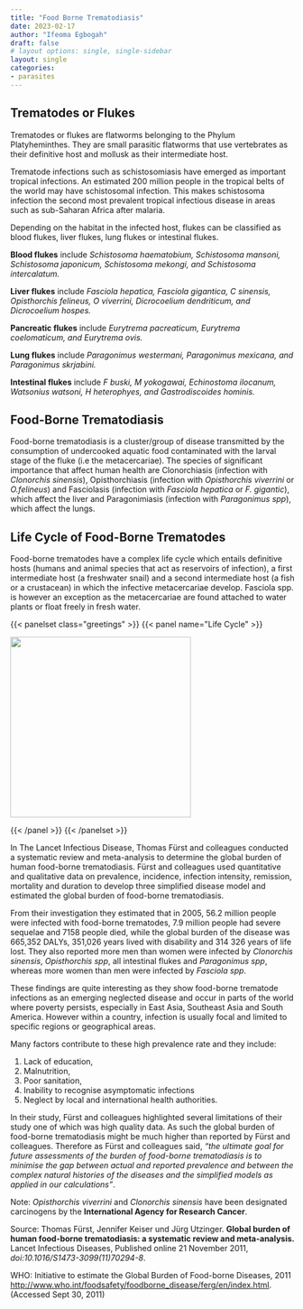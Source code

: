 ```yaml
---
title: "Food Borne Trematodiasis"
date: 2023-02-17
author: "Ifeoma Egbogah"
draft: false
# layout options: single, single-sidebar
layout: single
categories:
- parasites
---
```



## Trematodes or Flukes

Trematodes or flukes are flatworms belonging to the Phylum Platyheminthes. They are small parasitic flatworms that use vertebrates as their definitive host and mollusk as their intermediate host.

Trematode infections such as schistosomiasis have emerged as important tropical infections. An estimated 200 million people in the tropical belts of the world may have schistosomal infection. This makes schistosoma infection the second most prevalent tropical infectious disease in areas such as sub-Saharan Africa after malaria.

Depending on the habitat in the infected host, flukes can be classified as blood flukes, liver flukes, lung flukes or intestinal flukes.
 
__Blood flukes__ include *Schistosoma haematobium, Schistosoma mansoni, Schistosoma japonicum, Schistosoma mekongi, and Schistosoma intercalatum.*

__Liver flukes__ include *Fasciola hepatica, Fasciola gigantica, C sinensis, Opisthorchis felineus, O viverrini, Dicrocoelium dendriticum, and Dicrocoelium hospes.*

__Pancreatic flukes__ include *Eurytrema pacreaticum, Eurytrema coelomaticum, and Eurytrema ovis.*

__Lung flukes__ include *Paragonimus westermani, Paragonimus mexicana, and Paragonimus skrjabini.*

__Intestinal flukes__ include *F buski, M yokogawai, Echinostoma ilocanum, Watsonius watsoni, H heterophyes, and Gastrodiscoides hominis.*


## Food-Borne Trematodiasis 

Food-borne trematodiasis is a cluster/group of disease transmitted by the consumption of undercooked aquatic food contaminated with the larval stage of the fluke (i.e the metacercariae). The species of significant importance that affect human health are Clonorchiasis (infection with *Clonorchis sinensis*), Opisthorchiasis (infection with *Opisthorchis viverrini* or *O.felineus*) and Fasciolasis (infection with *Fasciola hepatica* or *F. gigantic*), which affect the liver and Paragonimiasis (infection with *Paragonimus spp*), which affect the lungs.


## Life Cycle of Food-Borne Trematodes 

Food-borne trematodes have a complex life cycle which entails definitive hosts (humans and animal species that act as reservoirs of infection), a first intermediate host (a freshwater snail) and a second intermediate host (a fish or a crustacean) in which the infective metacercariae develop. Fasciola spp. is however an exception as the metacercariae are found attached to water plants or float freely in fresh water.






{{< panelset class="greetings" >}}
{{< panel name="Life Cycle" >}}

<img src="/blog/2023-02-17-Food-borne-Trematodiasis/Food-Borne-Trematodiasis_files/figure-html/plot-1.png" width="320" />


{{< /panel >}}
{{< /panelset  >}}


In The Lancet Infectious Disease, Thomas Fürst and colleagues conducted a systematic review and meta-analysis to determine the global burden of human food-borne trematodiasis. Fürst and colleagues used quantitative and qualitative data on prevalence, incidence, infection intensity, remission, mortality and duration to develop three simplified disease model and estimated the global burden of food-borne trematodiasis.

From their investigation they estimated that in 2005, 56.2 million people were infected with food-borne trematodes, 7.9 million people had severe sequelae and 7158 people died, while the global burden of the disease was 665,352 DALYs, 351,026 years lived with disability and 314 326 years of life lost. They also reported more men than women were infected by *Clonorchis sinensis*, *Opisthorchis spp*, all intestinal flukes and *Paragonimus spp*, whereas more women than men were infected by *Fasciola spp*.
 
These findings are quite interesting as they show food-borne trematode infections as an emerging neglected disease and occur in parts of the world where poverty persists, especially in East Asia, Southeast Asia and South America. However within a country, infection is usually focal and limited to specific regions or geographical areas. 

Many factors contribute to these high prevalence rate and they include: 
1. Lack of education, 
2. Malnutrition, 
3. Poor sanitation, 
4. Inability to recognise asymptomatic infections
5. Neglect by local and international health authorities.

In their study, Fürst and colleagues highlighted several limitations of their study one of which was high quality data. As such the global burden of food-borne trematodiasis might be much higher than reported by Fürst and colleagues. Therefore as Fürst and colleagues said, *“the ultimate goal for future assessments of the burden of food-borne trematodiasis is to minimise the gap between actual and reported prevalence and between the complex natural histories of the diseases and the simplified models as applied in our calculations”*.


Note:
*Opisthorchis viverrini* and *Clonorchis sinensis* have been designated carcinogens by the __International Agency for Research Cancer__.

Source:
Thomas Fürst, Jennifer Keiser und Jürg Utzinger.
__Global burden of human food-borne trematodiasis: a systematic review and meta-analysis.__ Lancet Infectious Diseases, Published online 21 November 2011, *doi:10.1016/S1473-3099(11)70294-8*.

WHO: Initiative to estimate the Global Burden of Food-borne Diseases, 2011 http://www.who.int/foodsafety/foodborne_disease/ferg/en/index.html. (Accessed Sept 30, 2011)

